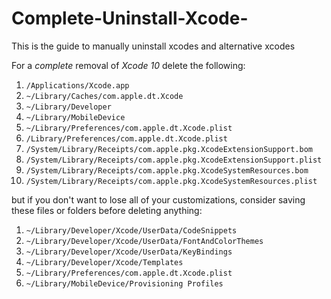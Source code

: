 # Complete-Uninstall-Xcode-
This is the guide to manually uninstall xcodes and alternative xcodes 


For a *complete* removal of *Xcode 10* delete the following:

 1. `/Applications/Xcode.app` 
 2. `~/Library/Caches/com.apple.dt.Xcode`
 3. `~/Library/Developer` 
 4. `~/Library/MobileDevice`
 4. `~/Library/Preferences/com.apple.dt.Xcode.plist`
 5. `/Library/Preferences/com.apple.dt.Xcode.plist`
 6. `/System/Library/Receipts/com.apple.pkg.XcodeExtensionSupport.bom`
 7. `/System/Library/Receipts/com.apple.pkg.XcodeExtensionSupport.plist`
 8. `/System/Library/Receipts/com.apple.pkg.XcodeSystemResources.bom`
 9. `/System/Library/Receipts/com.apple.pkg.XcodeSystemResources.plist`

but if you don't want to lose all of your customizations, consider saving these files or folders before deleting anything:

 1. `~/Library/Developer/Xcode/UserData/CodeSnippets`
 2. `~/Library/Developer/Xcode/UserData/FontAndColorThemes`
 3. `~/Library/Developer/Xcode/UserData/KeyBindings`
 4. `~/Library/Developer/Xcode/Templates`
 5. `~/Library/Preferences/com.apple.dt.Xcode.plist`
 6. `~/Library/MobileDevice/Provisioning Profiles`
